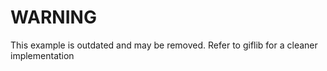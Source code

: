 # WARNING

This example is outdated and may be removed. Refer to giflib for a cleaner implementation
